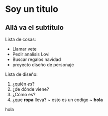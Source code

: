 # Soy un titulo
## Allá va el subtitulo
Lista de cosas:
- Llamar vete
- Pedir analisis Lovi
- Buscar regalos navidad
- proyecto diseño de personaje

Lista de diseño:
1. ¿quién *es*?
2. ¿de dónde viene?
3. ¿Cómo es?
4. ¿que **ropa** lleva?
~ 
esto es un codigo 
~
__hola__

hola
